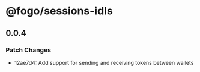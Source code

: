 # @fogo/sessions-idls

## 0.0.4

### Patch Changes

- 12ae7d4: Add support for sending and receiving tokens between wallets
